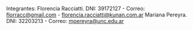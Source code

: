 Integrantes:
Florencia Racciatti. DNI: 39172127 - Correo: florracc@gmail.com - florencia.racciatti@kunan.com.ar
Mariana Pereyra. DNI: 32203213 - Correo: mpereyra@unc.edu.ar
